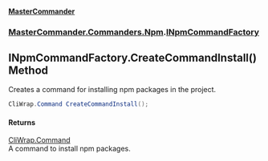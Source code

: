 #### [MasterCommander](MasterCommander.md 'MasterCommander')
### [MasterCommander.Commanders.Npm](MasterCommander.md#MasterCommander.Commanders.Npm 'MasterCommander.Commanders.Npm').[INpmCommandFactory](INpmCommandFactory.md 'MasterCommander.Commanders.Npm.INpmCommandFactory')

## INpmCommandFactory.CreateCommandInstall() Method

Creates a command for installing npm packages in the project.

```csharp
CliWrap.Command CreateCommandInstall();
```

#### Returns
[CliWrap.Command](https://docs.microsoft.com/en-us/dotnet/api/CliWrap.Command 'CliWrap.Command')  
A command to install npm packages.